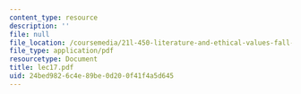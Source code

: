 ```yaml
---
content_type: resource
description: ''
file: null
file_location: /coursemedia/21l-450-literature-and-ethical-values-fall-2002/24bed9826c4e89be0d200f41f4a5d645_lec17.pdf
file_type: application/pdf
resourcetype: Document
title: lec17.pdf
uid: 24bed982-6c4e-89be-0d20-0f41f4a5d645
---
```

